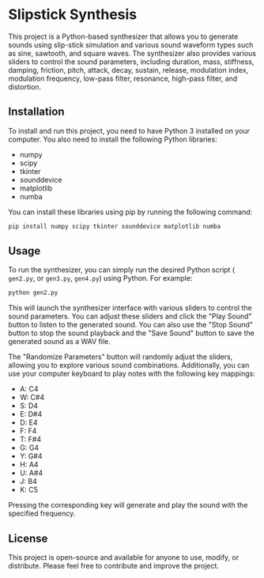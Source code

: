 # Slipstick Synthesis

This project is a Python-based synthesizer that allows you to generate sounds using slip-stick simulation and various sound waveform types such as sine, sawtooth, and square waves. The synthesizer also provides various sliders to control the sound parameters, including duration, mass, stiffness, damping, friction, pitch, attack, decay, sustain, release, modulation index, modulation frequency, low-pass filter, resonance, high-pass filter, and distortion.

## Installation

To install and run this project, you need to have Python 3 installed on your computer. You also need to install the following Python libraries:

- numpy
- scipy
- tkinter
- sounddevice
- matplotlib
- numba

You can install these libraries using pip by running the following command:

```bash
pip install numpy scipy tkinter sounddevice matplotlib numba
```

## Usage

To run the synthesizer, you can simply run the desired Python script ( `gen2.py`, or `gen3.py`, `gen4.py`) using Python. For example:

```bash
python gen2.py
```

This will launch the synthesizer interface with various sliders to control the sound parameters. You can adjust these sliders and click the "Play Sound" button to listen to the generated sound. You can also use the "Stop Sound" button to stop the sound playback and the "Save Sound" button to save the generated sound as a WAV file.

The "Randomize Parameters" button will randomly adjust the sliders, allowing you to explore various sound combinations. Additionally, you can use your computer keyboard to play notes with the following key mappings:

- A: C4
- W: C#4
- S: D4
- E: D#4
- D: E4
- F: F4
- T: F#4
- G: G4
- Y: G#4
- H: A4
- U: A#4
- J: B4
- K: C5

Pressing the corresponding key will generate and play the sound with the specified frequency.

## License

This project is open-source and available for anyone to use, modify, or distribute. Please feel free to contribute and improve the project.